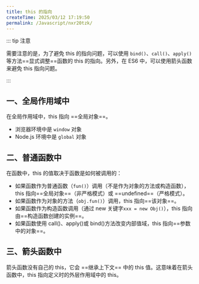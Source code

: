 ```yaml
---
title: this 的指向
createTime: 2025/03/12 17:19:50
permalink: /Javascript/nxr20tzk/
---
```


::: tip 注意

需要注意的是，为了避免 this 的指向问题，可以使用 `bind()`、`call()`、`apply()`等方法==显式调整==函数的 this 的指向。另外，在 ES6 中，可以使用箭头函数来避免 this 指向问题。

:::

## 一、全局作用域中

在全局作用域中，this 指向 ==全局对象==。

- 浏览器环境中是 `window` 对象
- Node.js 环境中是 `global` 对象

## 二、普通函数中

在函数中，this 的值取决于函数是如何被调用的：

- 如果函数作为普通函数（`fun()`）调用（不是作为对象的方法或构造函数），this 指向==全局对象==（非严格模式）或 ==undefined==（严格模式）。
- 如果函数作为对象的方法（`obj.fun()`）调用，this 指向==该对象==。
- 如果函数作为构造函数调用（通过 new 关键字`xxx = new Obj()`），this 指向由==构造函数创建的实例==。
- 如果函数使用 call()、apply()或 bind()方法改变内部值域，this 指向==参数中的对象==。

## 三、箭头函数中

箭头函数没有自己的 this，它会 ==继承上下文== 中的 this 值。这意味着在箭头函数中，this 指向定义时的外层作用域中的 this。
